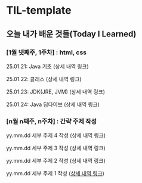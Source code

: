 # TIL-template

## 오늘 내가 배운 것들(Today I Learned)

### [1월 넷째주, 1주차] : html, css

25.01.21: Java 기초 (상세 내역 링크)

25.01.22: 클래스 (상세 내역 링크)

25.01.23: JDK(JRE, JVM) (상세 내역 링크)

25.01.24: Java 딥다이브 (상세 내역 링크)





### [n월 n째주, n주차] : 간략 주제 작성 

yy.mm.dd 세부 주제 4 작성 (상세 내역 링크)

yy.mm.dd 세부 주제 3 작성 (상세 내역 링크)

yy.mm.dd 세부 주제 2 작성 (상세 내역 링크)

yy.mm.dd 세부 주제 1 작성 ([상세 내역 링크](https://github.com/kakao-cloud-edu-5/til-template/blob/main/Jan/yyyy-mm-dd))
